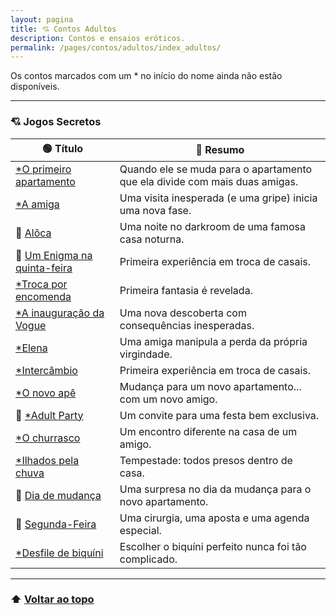 ```yaml
---
layout: pagina
title: 💘 Contos Adultos
description: Contos e ensaios eróticos.
permalink: /pages/contos/adultos/index_adultos/
---
```



Os contos marcados com um * no início do nome ainda não estão disponíveis.

---

###  💘  Jogos Secretos

| 🟢 **Título**                                                                              | 🔴 **Resumo**                                                              |
| ------------------------------------------------------------------------------------------ | -------------------------------------------------------------------------- |
| [*O primeiro apartamento](https://itxesco.github.io/pages/contos/primeiroape.html)         | Quando ele se muda para o apartamento que ela divide com mais duas amigas. |
| [*A amiga](https://itxesco.github.io/pages/contos/depila.html)                             | Uma visita inesperada (e uma gripe) inicia uma nova fase.                  |
| 📝 [Alôca](https://itxesco.github.io/pages/contos/adultos/aloca.html)                      | Uma noite no darkroom de uma famosa casa noturna.                          |
| 📝 [Um Enigma na quinta-feira](https://itxesco.github.io/pages/contos/adultos/enigma.html) | Primeira experiência em troca de casais.                                   |
| [*Troca por encomenda](https://itxesco.github.io/pages/contos/encomenda.html)              | Primeira fantasia é revelada.                                              |
| [*A inauguração da Vogue](https://itxesco.github.io/pages/contos/depe.html)                | Uma nova descoberta com consequências inesperadas.                         |
| [*Elena](https://itxesco.github.io/pages/contos/elena.html)                                | Uma amiga manipula a perda da própria virgindade.                          |
| [*Intercâmbio](https://itxesco.github.io/pages/contos/intercambio.html)                    | Primeira experiência em troca de casais.                                   |
| [*O novo apê](https://itxesco.github.io/pages/contos/ape.html)                             | Mudança para um novo apartamento... com um novo amigo.                     |
| 📝 [*Adult Party](https://itxesco.github.io/pages/contos/adultparty.html)                  | Um convite para uma festa bem exclusiva.                                   |
| [*O churrasco](https://itxesco.github.io/pages/contos/churras.html)                        | Um encontro diferente na casa de um amigo.                                 |
| [*Ilhados pela chuva](https://itxesco.github.io/pages/contos/chuva.html)                   | Tempestade: todos presos dentro de casa.                                   |
| 📝 [Dia de mudança](https://itxesco.github.io/pages/contos/adultos/dia_de_mudanca.html)    | Uma surpresa no dia da mudança para o novo apartamento.                    |
| 📝 [Segunda-Feira](https://itxesco.github.io/pages/contos/adultos/segundaf.html)           | Uma cirurgia, uma aposta e uma agenda especial.                            |
| [*Desfile de biquíni](https://itxesco.github.io/pages/contos/desfile.html)                 | Escolher o biquíni perfeito nunca foi tão complicado.                      |


---

### ⬆️ [Voltar ao topo](#contos)
